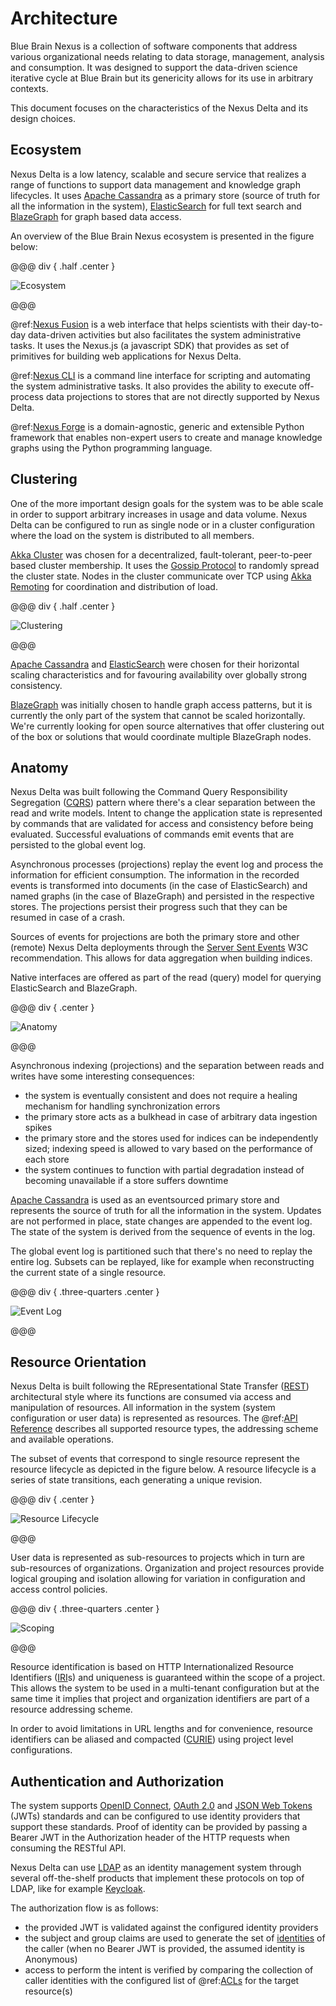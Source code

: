 # Architecture

Blue Brain Nexus is a collection of software components that address various organizational needs relating to data
storage, management, analysis and consumption. It was designed to support the data-driven science iterative cycle at
Blue Brain but its genericity allows for its use in arbitrary contexts.

This document focuses on the characteristics of the Nexus Delta and its design choices.

## Ecosystem

Nexus Delta is a low latency, scalable and secure service that realizes a range of functions to support data management
and knowledge graph lifecycles. It uses [Apache Cassandra] as a primary store (source of truth for all the information
in the system), [ElasticSearch] for full text search and [BlazeGraph] for graph based data access.

An overview of the Blue Brain Nexus ecosystem is presented in the figure below:

@@@ div { .half .center }

![Ecosystem](assets/architecture-ecosystem.png)

@@@

@ref:[Nexus Fusion] is a web interface that helps scientists with their day-to-day data-driven activities but also
facilitates the system administrative tasks. It uses the Nexus.js (a javascript SDK) that provides as set of primitives
for building web applications for Nexus Delta.

@ref:[Nexus CLI] is a command line interface for scripting and automating the system administrative tasks. It also
provides the ability to execute off-process data projections to stores that are not directly supported by Nexus Delta.

@ref:[Nexus Forge] is a domain-agnostic, generic and extensible Python framework that enables non-expert users to create
and manage knowledge graphs using the Python programming language.

## Clustering

One of the more important design goals for the system was to be able scale in order to support arbitrary increases in
usage and data volume. Nexus Delta can be configured to run as single node or in a cluster configuration where the load
on the system is distributed to all members.

[Akka Cluster] was chosen for a decentralized, fault-tolerant, peer-to-peer based cluster membership. It uses the
[Gossip Protocol] to randomly spread the cluster state. Nodes in the cluster communicate over TCP using [Akka Remoting]
for coordination and distribution of load.

@@@ div { .half .center }

![Clustering](assets/architecture-clustering.png)

@@@

[Apache Cassandra] and [ElasticSearch] were chosen for their horizontal scaling characteristics and for favouring
availability over globally strong consistency.

[BlazeGraph] was initially chosen to handle graph access patterns, but it is currently the only part of the system that
cannot be scaled horizontally. We're currently looking for open source alternatives that offer clustering out of the box
or solutions that would coordinate multiple BlazeGraph nodes. 

## Anatomy

Nexus Delta was built following the Command Query Responsibility Segregation ([CQRS]) pattern where there's a clear
separation between the read and write models. Intent to change the application state is represented by commands that
are validated for access and consistency before being evaluated. Successful evaluations of commands emit events that are
persisted to the global event log.

Asynchronous processes (projections) replay the event log and process the information for efficient consumption. The
information in the recorded events is transformed into documents (in the case of ElasticSearch) and named graphs (in
the case of BlazeGraph) and persisted in the respective stores. The projections persist their progress such that
they can be resumed in case of a crash.

Sources of events for projections are both the primary store and other (remote) Nexus Delta deployments through the
[Server Sent Events] W3C recommendation. This allows for data aggregation when building indices.

Native interfaces are offered as part of the read (query) model for querying ElasticSearch and BlazeGraph.

@@@ div { .center }

![Anatomy](assets/architecture-anatomy.png)

@@@

Asynchronous indexing (projections) and the separation between reads and writes have some interesting consequences:

*   the system is eventually consistent and does not require a healing mechanism for handling synchronization errors
*   the primary store acts as a bulkhead in case of arbitrary data ingestion spikes
*   the primary store and the stores used for indices can be independently sized; indexing speed is allowed to vary
    based on the performance of each store
*   the system continues to function with partial degradation instead of becoming unavailable if a store suffers
    downtime

[Apache Cassandra] is used as an eventsourced primary store and represents the source of truth for all the information
in the system. Updates are not performed in place, state changes are appended to the event log. The state of the system
is derived from the sequence of events in the log.

The global event log is partitioned such that there's no need to replay the entire log. Subsets can be replayed, like
for example when reconstructing the current state of a single resource. 

@@@ div { .three-quarters .center }

![Event Log](assets/architecture-event-log.png)

@@@

## Resource Orientation

Nexus Delta is built following the REpresentational State Transfer ([REST]) architectural style where its functions are
consumed via access and manipulation of resources. All information in the system (system configuration or user data) is
represented as resources. The @ref:[API Reference] describes all supported resource types, the addressing scheme and
available operations.

The subset of events that correspond to single resource represent the resource lifecycle as depicted in the figure
below. A resource lifecycle is a series of state transitions, each generating a unique revision.

@@@ div { .center }

![Resource Lifecycle](assets/architecture-resource-lifecycle.png)

@@@

User data is represented as sub-resources to projects which in turn are sub-resources of organizations. Organization
and project resources provide logical grouping and isolation allowing for variation in configuration and access control
policies.

@@@ div { .three-quarters .center }

![Scoping](assets/architecture-scoping.png)

@@@

Resource identification is based on HTTP Internationalized Resource Identifiers ([IRI]s) and uniqueness is guaranteed
within the scope of a project. This allows the system to be used in a multi-tenant configuration but at the same time
it implies that project and organization identifiers are part of a resource addressing scheme.

In order to avoid limitations in URL lengths and for convenience, resource identifiers can be aliased and compacted
([CURIE]) using project level configurations.

## Authentication and Authorization

The system supports [OpenID Connect], [OAuth 2.0] and [JSON Web Tokens] (JWTs) standards and can be configured to use
identity providers that support these standards. Proof of identity can be provided by passing a Bearer JWT in the
Authorization header of the HTTP requests when consuming the RESTful API.

Nexus Delta can use [LDAP] as an identity management system through several off-the-shelf products that implement these
protocols on top of LDAP, like for example [Keycloak].

The authorization flow is as follows:

*   the provided JWT is validated against the configured identity providers
*   the subject and group claims are used to generate the set of [identities] of the caller (when no Bearer JWT is
    provided, the assumed identity is Anonymous)
*   access to perform the intent is verified by comparing the collection of caller identities with the configured list
    of @ref:[ACLs] for the target resource(s)

[Nexus Fusion]: ../fusion/index.md
[Nexus CLI]: ../utilities/nexus-python-cli.md
[Nexus Forge]: ../forge.md
[Apache Cassandra]: https://cassandra.apache.org/
[ElasticSearch]: https://www.elastic.co/elasticsearch/
[BlazeGraph]: https://blazegraph.com/
[Akka Cluster]: https://doc.akka.io/docs/akka/current/typed/cluster-concepts.html
[Gossip Protocol]: https://en.wikipedia.org/wiki/Gossip_protocol
[Akka Remoting]: https://doc.akka.io/docs/akka/current/remoting-artery.html
[CQRS]: https://martinfowler.com/bliki/CQRS.html
[Server Sent Events]: https://www.w3.org/TR/eventsource/
[REST]: https://en.wikipedia.org/wiki/Representational_state_transfer
[API Reference]: api/index.md
[IRI]: https://tools.ietf.org/html/rfc3987
[CURIE]: https://www.w3.org/TR/curie/
[LDAP]: https://en.wikipedia.org/wiki/Lightweight_Directory_Access_Protocol
[OpenID Connect]: https://openid.net/connect/
[OAuth 2.0]: https://tools.ietf.org/html/rfc6749
[JSON Web Tokens]: https://tools.ietf.org/html/rfc7519
[Keycloak]: https://www.keycloak.org/
[identities]: api/iam-identities.md
[ACLs]: api/iam-acls-api.md
